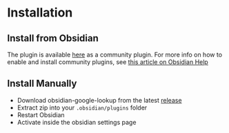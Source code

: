 # Installation

## Install from Obsidian

The plugin is available [here](https://obsidian.md/plugins?id=obsidian-google-lookup) as a community plugin. For more info on how to enable and install community plugins, see [this article on Obsidian Help](https://help.obsidian.md/Advanced+topics/Community+plugins#For+users)

## Install Manually

- Download obsidian-google-lookup from the latest [release](https://github.com/ntawileh/obsidian-google-lookup/releases)
- Extract zip into your `.obsidian/plugins` folder
- Restart Obsidian
- Activate inside the obsidian settings page
